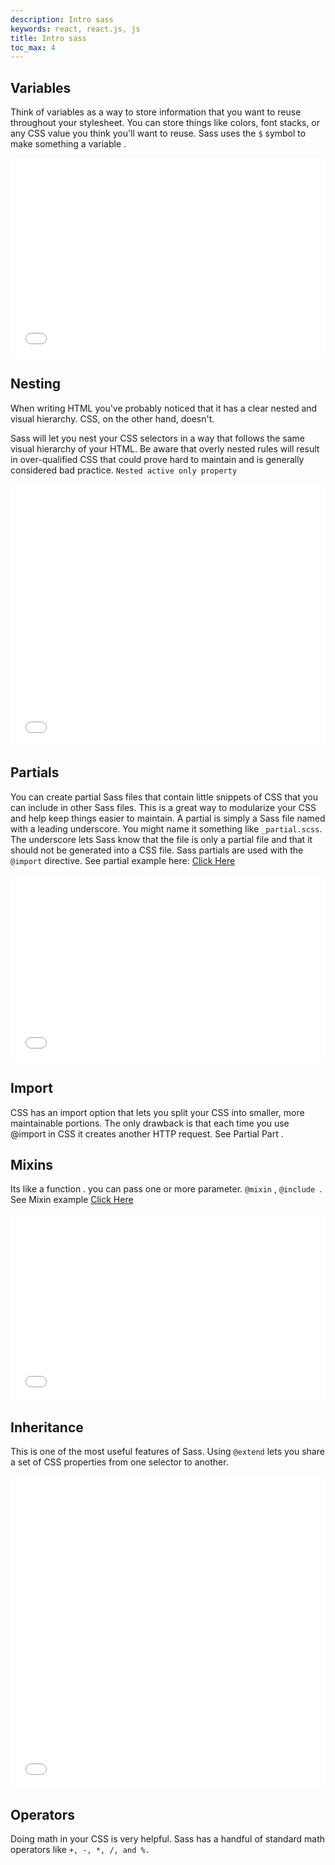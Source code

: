 ```yaml
---
description: Intro sass
keywords: react, react.js, js
title: Intro sass
toc_max: 4
---
```

## Variables
Think of variables as a way to store information that you want to reuse throughout your stylesheet. You can store things like colors, font stacks, or any CSS value you think you'll want to reuse. Sass uses the `$` symbol to make something a variable .

<iframe width="100%" height="320" src="//jsfiddle.net/mostafa6765/jykb1kp9/embedded/css,html,result/dark/" allowfullscreen="allowfullscreen" frameborder="0"></iframe>

## Nesting
When writing HTML you've probably noticed that it has a clear nested and visual hierarchy. CSS, on the other hand, doesn't.

Sass will let you nest your CSS selectors in a way that follows the same visual hierarchy of your HTML. Be aware that overly nested rules will result in over-qualified CSS that could prove hard to maintain and is generally considered bad practice. `Nested active only property`

<iframe width="100%" height="420" src="//jsfiddle.net/mostafa6765/rxuyrc2n/embedded/css,html,result/dark/" allowfullscreen="allowfullscreen" frameborder="0"></iframe>

## Partials
You can create partial Sass files that contain little snippets of CSS that you can include in other Sass files. This is a great way to modularize your CSS and help keep things easier to maintain. A partial is simply a Sass file named with a leading underscore. You might name it something like `_partial.scss`. The underscore lets Sass know that the file is only a partial file and that it should not be generated into a CSS file. Sass partials are used with the `@import` directive. See partial example here: [Click Here](https://github.com/twbs/bootstrap-sass/tree/master/assets/stylesheets/bootstrap)

<iframe width="100%" height="300" src="//jsfiddle.net/mostafa6765/5vp87c9y/embedded/css/dark/" allowfullscreen="allowfullscreen" frameborder="0"></iframe>

## Import
CSS has an import option that lets you split your CSS into smaller, more maintainable portions. The only drawback is that each time you use @import in CSS it creates another HTTP request. See Partial Part .
## Mixins
Its like a function . you can pass one or more parameter. `@mixin` , `@include `. See Mixin example [Click Here](https://github.com/twbs/bootstrap-sass/tree/master/assets/stylesheets/bootstrap/mixins)

<iframe width="100%" height="300" src="//jsfiddle.net/mostafa6765/sp072yqz/embedded/css,html,result/dark/" allowfullscreen="allowfullscreen" frameborder="0"></iframe>

## Inheritance
This is one of the most useful features of Sass. Using `@extend` lets you share a set of CSS properties from one selector to another.

<iframe width="100%" height="500" src="//jsfiddle.net/mostafa6765/moemhcrb/embedded/css,html,result/dark/" allowfullscreen="allowfullscreen" frameborder="0"></iframe>

## Operators

Doing math in your CSS is very helpful. Sass has a handful of standard math operators like `+, -, *, /, and %.`
